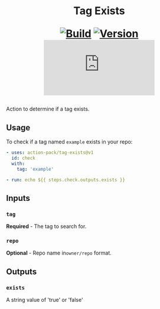 <h1 align="center">Tag Exists<br />
<div align="center">
  
  [![Build](https://github.com/action-pack/tag-exists/actions/workflows/build.yml/badge.svg)](https://github.com/action-pack/tag-exists/)
  [![Version](https://img.shields.io/github/v/tag/action-pack/tag-exists?label=version&sort=semver&color=066da5)](https://github.com/marketplace/actions/tag-exists)
  [![Size](https://img.shields.io/github/size/action-pack/tag-exists/dist/index.js?branch=release/v1.02&label=size&color=066da5)](https://github.com/action-pack/tag-exists/)
  
</div></h1>

Action to determine if a tag exists.

## Usage

To check if a tag named `example` exists in your repo:

```yaml
- uses: action-pack/tag-exists@v1
  id: check
  with: 
    tag: 'example'

- run: echo ${{ steps.check.outputs.exists }}
```

## Inputs

### `tag` 

**Required** - The tag to search for.

### `repo`

**Optional** - Repo name in`owner/repo` format.

## Outputs

### `exists`

A string value of 'true' or 'false'
